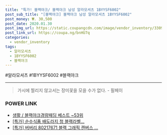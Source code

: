```yaml
--- 
title: "특가! 블랙야크/ 블랙야크 남성 알라모셔츠 1BYYSF6002" 
post_sub_title: "[블랙야크] 블랙야크 남성 알라모셔츠 1BYYSF6002" 
post_money: ₩. 30,500 
post_date: 2020.01.30 
post_img_url: https://static.coupangcdn.com/image/vendor_inventory/3309/54d9f68906b1a6202bbf8911c2d563cdc175f73cd540ade55f8fd9785d5e.jpg 
post_link_url: https://coupa.ng/bnHU7q 
categories: 
  - vendor_inventory 
tags: 
  - 알라모셔츠 
  - 1BYYSF6002 
  - 블랙야크 
--- 
```

  #알라모셔츠 #1BYYSF6002 #블랙야크 
<hr> 

> 가시에 찔리지 않고서는 장미꽃을 모을 수가 없다. - 필페이 


### POWER LINK

* <a href="https://blog.naver.com/santokki14/221785389636" target="_blank">생활 / 블랙야크경량패딩 베스트 ~53위</a>
* <a href="https://blog.naver.com/santokki14/221789155935" target="_blank">[특가] 순수식품 배도라지 청 블랙라벨...</a>
* <a href="https://blog.naver.com/santokki14/221790287489" target="_blank">[특가] 버버리 80217671 블랙 그래픽 캔버스 ...</a>
